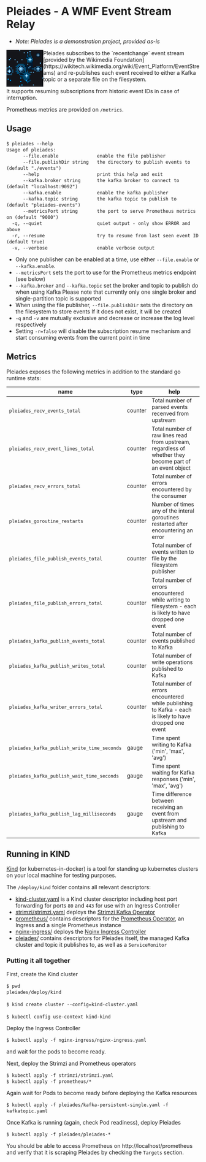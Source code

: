 # Pleiades - A WMF Event Stream Relay

* _Note: Pleiades is a demonstration project, provided as-is_

<img align="left" width="" height="" src="https://raw.githubusercontent.com/gargath/pleiades/mainline/pleiades_logo.png" alt="Pleiades Logo">
Pleiades subscribes to the `recentchange` event stream [provided by the Wikimedia Foundation](https://wikitech.wikimedia.org/wiki/Event_Platform/EventStreams) and re-publishes each event
received to either a Kafka topic or a separate file on the filesystem.

It supports resuming subscriptions from historic event IDs in case of interruption.

Prometheus metrics are provided on `/metrics`.

## Usage

```
$ pleiades --help
Usage of pleiades:
      --file.enable              enable the file publisher
      --file.publishDir string   the directory to publish events to (default "./events")
      --help                     print this help and exit
      --kafka.broker string      the kafka broker to connect to (default "localhost:9092")
      --kafka.enable             enable the kafka publisher
      --kafka.topic string       the kafka topic to publish to (default "pleiades-events")
      --metricsPort string       the port to serve Prometheus metrics on (default "9000")
  -q, --quiet                    quiet output - only show ERROR and above
  -r, --resume                   try to resume from last seen event ID (default true)
  -v, --verbose                  enable verbose output
  ```

* Only one publisher can be enabled at a time, use either `--file.enable` or `--kafka.enable`.
* `--metricsPort` sets the port to use for the Prometheus metrics endpoint (see below)
* `--kafka.broker` and `--kafka.topic` set the broker and topic to publish do when using Kafka
  Please note that currently only one single broker and single-partition topic is supported
* When using the file publisher, `--file.publishDir` sets the directory on the filesystem to store events
  If it does not exist, it will be created
* `-q` and `-v` are mutually exclusive and decrease or increase the log level respectively
* Setting `-r=false` will disable the subscription resume mechanism and start consuming events from the current point in time


## Metrics

Pleiades exposes the following metrics in addition to the standard go runtime stats:

| name | type | help |
|------|------|------|
| `pleiades_recv_events_total` | counter | Total number of parsed events recenved from upstream |
| `pleiades_recv_event_lines_total` | counter | Total number of raw lines read from upstream, regardless of whether they become part of an event object |
| `pleiades_recv_errors_total` | counter | Total number of errors encountered by the consumer |
| `pleiades_goroutine_restarts` | counter | Number of times any of the interal goroutines restarted after encountering an error |
| `pleiades_file_publish_events_total` | counter | Total number of events written to file by the filesystem publisher |
| `pleiades_file_publish_errors_total` | counter | Total number of errors encountered while writing to filesystem - each is likely to have dropped one event |
| `pleiades_kafka_publish_events_total` | counter | Total number of events published to Kafka |
| `pleiades_kafka_publish_writes_total` | counter | Total number of write operations published to Kafka |
| `pleiades_kafka_writer_errors_total` | counter | Total number of errors encountered while publishing to Kafka - each is likely to have dropped one event |
| `pleiades_kafka_publish_write_time_seconds` | gauge | Time spent writing to Kafka ('min', 'max', 'avg') |
| `pleiades_kafka_publish_wait_time_seconds` | gauge | Time spent waiting for Kafka responses ('min', 'max', 'avg') |
| `pleiades_kafka_publish_lag_milliseconds` | gauge | Time difference between receiving an event from upstream and publishing to Kafka |

## Running in KIND

[Kind](https://kind.sigs.k8s.io/) (or kubernetes-in-docker) is a tool for standing up kubernetes clusters on your local machine for testing purposes.

The `/deploy/kind` folder contains all relevant descriptors:

* [kind-cluster.yaml](deploy/kind/kind-cluster.yaml) is a  Kind cluster descriptor including host port forwarding for ports `80` and `443` for use with an Ingress Controller
* [strimzi/strimzi.yaml](deploy/kind/strimzi/strimzi.yaml) deploys the [Strimzi Kafka Operator](https://strimzi.io/)
* [prometheus/](deploy/kind/prometheus) contains descriptors for the [Prometheus Operator](https://github.com/prometheus-operator/prometheus-operator), an Ingress and a single Prometheus instance
* [nginx-ingress/](deploy/kind/nginx-ingress/nginx-ingress.yaml) deploys the [Nginx Ingress Controller](https://github.com/kubernetes/ingress-nginx/)
* [pleiades/](deploy/kind/pleiades) contains descriptors for Pleiades itself, the managed Kafka cluster and topic it publishes to, as well as a `ServiceMonitor`

### Putting it all together

First, create the Kind cluster
```
$ pwd
pleiades/deploy/kind

$ kind create cluster --config=kind-cluster.yaml

$ kubectl config use-context kind-kind
```

Deploy the Ingress Controller
```
$ kubectl apply -f nginx-ingress/nginx-ingress.yaml
```
and wait for the pods to become ready.

Next, deploy the Strimzi and Prometheus operators
```
$ kubectl apply -f strimzi/strimzi.yaml
$ kubectl apply -f prometheus/*
```

Again wait for Pods to become ready before deploying the Kafka resources
```
$ kubectl apply -f pleiades/kafka-persistent-single.yaml -f kafkatopic.yaml
```

Once Kafka is running (again, check Pod readiness), deploy Pleiades
```
$ kubectl apply -f pleiades/pleiades-*
```

You should be able to access Prometheus on http://localhost/prometheus and verify that it is scraping Pleiades by checking the `Targets` section.